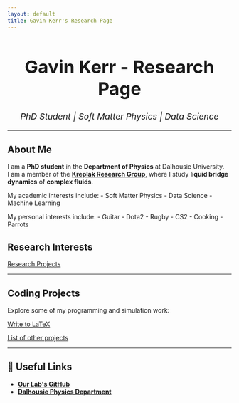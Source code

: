 ```yaml
---
layout: default
title: Gavin Kerr's Research Page
---
```


<h1 style="text-align:center; font-size: 2.5rem;">Gavin Kerr - Research Page</h1>
<p style="text-align:center; font-size: 1.2rem;"><i>PhD Student | Soft Matter Physics | Data Science</i></p>

---

## About Me
I am a **PhD student** in the **Department of Physics** at Dalhousie University.  
I am a member of the **[Kreplak Research Group](https://github.com/kreplak-research-group)**, where I study **liquid bridge dynamics** of **complex fluids**.

My academic interests include:
    - Soft Matter Physics
    - Data Science
    - Machine Learning

My personal interests include:
    - Guitar
    - Dota2
    - Rugby
    - CS2
    - Cooking
    - Parrots


## Research Interests

[Research Projects](research.md)

---

## Coding Projects
Explore some of my programming and simulation work:

[Write to LaTeX](write_to_latex.md)

[List of other projects](coding_projects/write-to-latex.md)


---

## 🔗 Useful Links
- **[Our Lab's GitHub](https://github.com/kreplak-research-group)**
- **[Dalhousie Physics Department](https://www.dal.ca/faculty/science/physics.html)**

